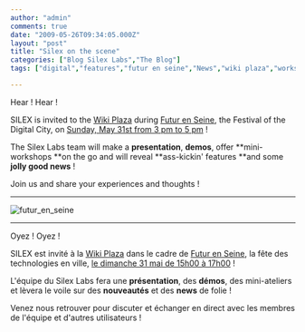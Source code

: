 ```yaml
---
author: "admin"
comments: true
date: "2009-05-26T09:34:05.000Z"
layout: "post"
title: "Silex on the scene"
categories: ["Blog Silex Labs","The Blog"]
tags: ["digital","features","futur en seine","News","wiki plaza","workshops"]

---
```

Hear ! Hear !

SILEX  is invited to the [Wiki Plaza](http://www.futur-en-seine.fr/en/venues/index.php) during [Futur en Seine](http://www.futur-en-seine.fr/en/index.php), the Festival of the Digital City, on [Sunday, May 31st from 3 pm to 5 pm](http://wikiplaza.org/programme-confirme/31+May) !

The Silex Labs team will make a **presentation**, **demos**, offer **mini-workshops **on the go and will reveal **ass-kickin' features **and some **jolly good news** !

Join us and share your experiences and thoughts !


****************




![futur_en_seine](https://www.silexlabs.org/wp-content/uploads/2009/05/futur_en_seine-300x237.png)




****************






Oyez ! Oyez !

SILEX est invité à la [Wiki Plaza](http://www.futur-en-seine.fr/lieux/index.php) dans le cadre de [Futur en Seine](http://www.futur-en-seine.fr/), la fête des technologies en ville, [le dimanche 31 mai de 15h00 à 17h00](http://wikiplaza.org/programme-confirme/31+May) !

L'équipe du Silex Labs fera une **présentation**, des **démos**, des mini-ateliers et lèvera le voile sur des **nouveautés** et des **news** de folie !

Venez nous retrouver pour discuter et échanger en direct avec les membres de l'équipe et d'autres utilisateurs !


